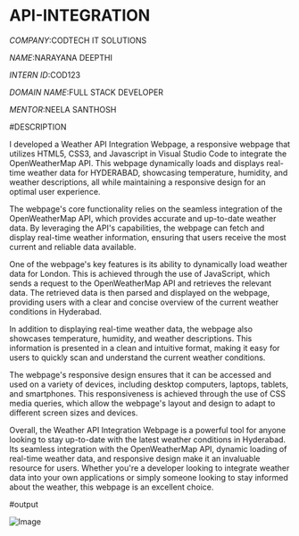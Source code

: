 # API-INTEGRATION

*COMPANY*:CODTECH IT SOLUTIONS

*NAME*:NARAYANA DEEPTHI

*INTERN ID*:COD123

*DOMAIN NAME*:FULL STACK DEVELOPER

*MENTOR*:NEELA SANTHOSH

#DESCRIPTION

I developed a Weather API Integration Webpage, a responsive webpage that utilizes HTML5, CSS3, and Javascript in Visual Studio Code to integrate the OpenWeatherMap API. This webpage dynamically loads and displays real-time weather data for HYDERABAD, showcasing temperature, humidity, and weather descriptions, all while maintaining a responsive design for an optimal user experience.

The webpage's core functionality relies on the seamless integration of the OpenWeatherMap API, which provides accurate and up-to-date weather data. By leveraging the API's capabilities, the webpage can fetch and display real-time weather information, ensuring that users receive the most current and reliable data available.

One of the webpage's key features is its ability to dynamically load weather data for London. This is achieved through the use of JavaScript, which sends a request to the OpenWeatherMap API and retrieves the relevant data. The retrieved data is then parsed and displayed on the webpage, providing users with a clear and concise overview of the current weather conditions in Hyderabad.

In addition to displaying real-time weather data, the webpage also showcases temperature, humidity, and weather descriptions. This information is presented in a clean and intuitive format, making it easy for users to quickly scan and understand the current weather conditions.

The webpage's responsive design ensures that it can be accessed and used on a variety of devices, including desktop computers, laptops, tablets, and smartphones. This responsiveness is achieved through the use of CSS media queries, which allow the webpage's layout and design to adapt to different screen sizes and devices.

Overall, the Weather API Integration Webpage is a powerful tool for anyone looking to stay up-to-date with the latest weather conditions in Hyderabad. Its seamless integration with the OpenWeatherMap API, dynamic loading of real-time weather data, and responsive design make it an invaluable resource for users. Whether you're a developer looking to integrate weather data into your own applications or simply someone looking to stay informed about the weather, this webpage is an excellent choice.

#output

![Image](https://github.com/user-attachments/assets/5a862809-cb34-4832-8b8f-e40ead6d4b12)

